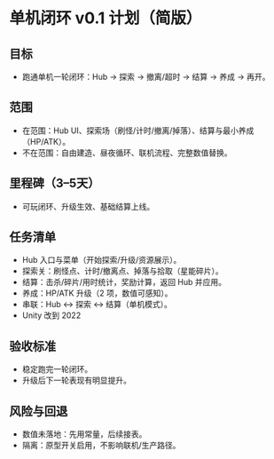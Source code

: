 # 单机闭环 v0.1 计划（简版）

## 目标

- 跑通单机一轮闭环：Hub → 探索 → 撤离/超时 → 结算 → 养成 → 再开。

## 范围

- 在范围：Hub UI、探索场（刷怪/计时/撤离/掉落）、结算与最小养成（HP/ATK）。
- 不在范围：自由建造、昼夜循环、联机流程、完整数值替换。

## 里程碑（3–5天）

- 可玩闭环、升级生效、基础结算上线。

## 任务清单

- Hub 入口与菜单（开始探索/升级/资源展示）。
- 探索关：刷怪点、计时/撤离点、掉落与拾取（星能碎片）。
- 结算：击杀/碎片/用时统计，奖励计算，返回 Hub 并应用。
- 养成：HP/ATK 升级（2 项，数值可感知）。
- 串联：Hub ↔ 探索 ↔ 结算（单机模式）。
- Unity 改到 2022

## 验收标准

- 稳定跑完一轮闭环。
- 升级后下一轮表现有明显提升。

## 风险与回退

- 数值未落地：先用常量，后续接表。
- 隔离：原型开关启用，不影响联机/生产路径。
